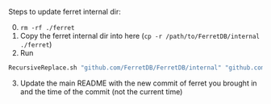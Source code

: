 Steps to update ferret internal dir:

0) `rm -rf ./ferret`
1) Copy the ferret internal dir into here (`cp -r /path/to/FerretDB/internal ./ferret`)
2) Run 
```sh
RecursiveReplace.sh "github.com/FerretDB/FerretDB/internal" "github.com/zaporter/go-update-mongo/internal/ferret"
```
3) Update the main README with the new commit of ferret you brought in and the time of the commit (not the current time)

